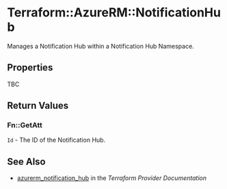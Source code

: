 # Terraform::AzureRM::NotificationHub

Manages a Notification Hub within a Notification Hub Namespace.

## Properties

TBC

## Return Values

### Fn::GetAtt

`Id` - The ID of the Notification Hub.

## See Also

* [azurerm_notification_hub](https://www.terraform.io/docs/providers/azurerm/r/notification_hub.html) in the _Terraform Provider Documentation_
